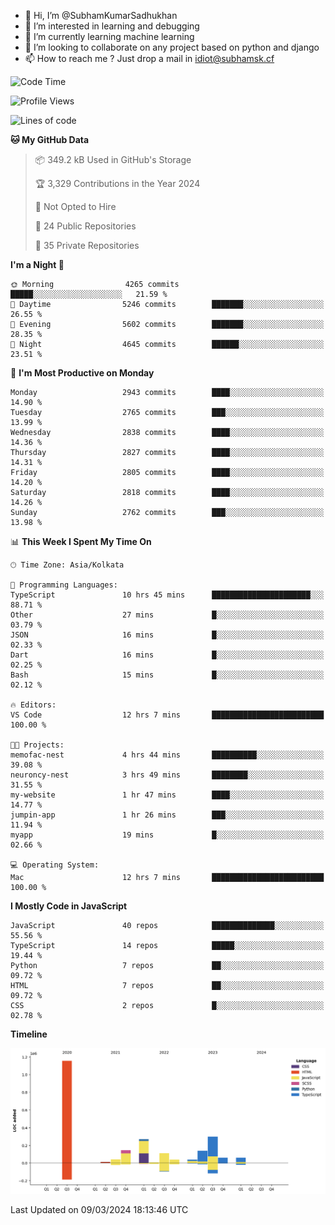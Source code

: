 - 👋 Hi, I’m @SubhamKumarSadhukhan
- 👀 I’m interested in learning and debugging
- 🌱 I’m currently learning machine learning
- 💞️ I’m looking to collaborate on any project based on python and django
- 📫 How to reach me ?
      Just drop a mail in idiot@subhamsk.cf

<!---
SubhamKumarSadhukhan/SubhamKumarSadhukhan is a ✨ special ✨ repository because its `README.md` (this file) appears on your GitHub profile.
You can click the Preview link to take a look at your changes.
--->


<!--START_SECTION:waka-->
![Code Time](http://img.shields.io/badge/Code%20Time-1%2C987%20hrs%201%20min-blue)

![Profile Views](http://img.shields.io/badge/Profile%20Views-30-blue)

![Lines of code](https://img.shields.io/badge/From%20Hello%20World%20I%27ve%20Written-2.4%20million%20lines%20of%20code-blue)

**🐱 My GitHub Data** 

> 📦 349.2 kB Used in GitHub's Storage 
 > 
> 🏆 3,329 Contributions in the Year 2024
 > 
> 🚫 Not Opted to Hire
 > 
> 📜 24 Public Repositories 
 > 
> 🔑 35 Private Repositories 
 > 
**I'm a Night 🦉** 

```text
🌞 Morning                4265 commits        █████░░░░░░░░░░░░░░░░░░░░   21.59 % 
🌆 Daytime                5246 commits        ███████░░░░░░░░░░░░░░░░░░   26.55 % 
🌃 Evening                5602 commits        ███████░░░░░░░░░░░░░░░░░░   28.35 % 
🌙 Night                  4645 commits        ██████░░░░░░░░░░░░░░░░░░░   23.51 % 
```
📅 **I'm Most Productive on Monday** 

```text
Monday                   2943 commits        ████░░░░░░░░░░░░░░░░░░░░░   14.90 % 
Tuesday                  2765 commits        ███░░░░░░░░░░░░░░░░░░░░░░   13.99 % 
Wednesday                2838 commits        ████░░░░░░░░░░░░░░░░░░░░░   14.36 % 
Thursday                 2827 commits        ████░░░░░░░░░░░░░░░░░░░░░   14.31 % 
Friday                   2805 commits        ████░░░░░░░░░░░░░░░░░░░░░   14.20 % 
Saturday                 2818 commits        ████░░░░░░░░░░░░░░░░░░░░░   14.26 % 
Sunday                   2762 commits        ███░░░░░░░░░░░░░░░░░░░░░░   13.98 % 
```


📊 **This Week I Spent My Time On** 

```text
🕑︎ Time Zone: Asia/Kolkata

💬 Programming Languages: 
TypeScript               10 hrs 45 mins      ██████████████████████░░░   88.71 % 
Other                    27 mins             █░░░░░░░░░░░░░░░░░░░░░░░░   03.79 % 
JSON                     16 mins             █░░░░░░░░░░░░░░░░░░░░░░░░   02.33 % 
Dart                     16 mins             █░░░░░░░░░░░░░░░░░░░░░░░░   02.25 % 
Bash                     15 mins             █░░░░░░░░░░░░░░░░░░░░░░░░   02.12 % 

🔥 Editors: 
VS Code                  12 hrs 7 mins       █████████████████████████   100.00 % 

🐱‍💻 Projects: 
memofac-nest             4 hrs 44 mins       ██████████░░░░░░░░░░░░░░░   39.08 % 
neuroncy-nest            3 hrs 49 mins       ████████░░░░░░░░░░░░░░░░░   31.55 % 
my-website               1 hr 47 mins        ████░░░░░░░░░░░░░░░░░░░░░   14.77 % 
jumpin-app               1 hr 26 mins        ███░░░░░░░░░░░░░░░░░░░░░░   11.94 % 
myapp                    19 mins             █░░░░░░░░░░░░░░░░░░░░░░░░   02.66 % 

💻 Operating System: 
Mac                      12 hrs 7 mins       █████████████████████████   100.00 % 
```

**I Mostly Code in JavaScript** 

```text
JavaScript               40 repos            ██████████████░░░░░░░░░░░   55.56 % 
TypeScript               14 repos            █████░░░░░░░░░░░░░░░░░░░░   19.44 % 
Python                   7 repos             ██░░░░░░░░░░░░░░░░░░░░░░░   09.72 % 
HTML                     7 repos             ██░░░░░░░░░░░░░░░░░░░░░░░   09.72 % 
CSS                      2 repos             █░░░░░░░░░░░░░░░░░░░░░░░░   02.78 % 
```



**Timeline**

![Lines of Code chart](https://raw.githubusercontent.com/SubhamKumarSadhukhan/SubhamKumarSadhukhan/main/assets/bar_graph.png)


 Last Updated on 09/03/2024 18:13:46 UTC
<!--END_SECTION:waka-->
